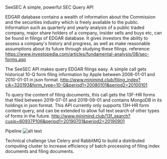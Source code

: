 SeeSEC
A simple, powerful SEC Query API

EDGAR database contains a wealth of information about the Commission and the securities industry which is freely available to the public. Information such as quarterly and yearly analysis of a public traded company, major share holders of a company, insider sells and buys etc, can be found in filings of EDGAR database. It gives investors the ability to assess a company's history and progress, as well as make reasonable assumptions about its future through studying these filings. 
reference: https://www.investopedia.com/articles/fundamental-analysis/08/sec-forms.asp

The SeeSEC API makes query EDGAR filings easy. A simple call gets historical 10-Q form filing information by Apple between 2008-01-01 and 2010-01-01 in json format.
http://www.minimind.club/filing_index?cik=320193&form_type=10-Q&period1=20080101&period2=20100101

To query the content of filing documents, this call gets the 13F-HR forms that filed between 2019-07-01 and 2019-09-01 and contains MongoDB in its holdings in json format. This API currently only supports 13H-HR form content query, and can be extended to allow full text search of other types of forms in the future. 
http://www.minimind.club/13f_search?cusip=60937P106&period1=20190701&period2=20190901

Pipeline
![alt text](https://drive.google.com/uc?export=view&id=1D0OmUFWqB4eSB3Bgd2Jz2LOOZTJAaBoT)

Technical challenge
Use Celery and RabbitMQ to build a distributed computing cluster to increase efficiency of batch processing of filing index documents and filing documents.





